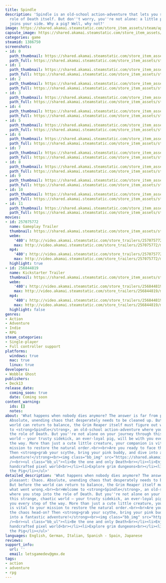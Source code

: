 ```yaml
---
title: Spindle
description: 'Spindle is an old-school action-adventure that lets you slip into the
  role of Death itself. But don''t worry, you''re not alone: a little pink pig bravely
  joins your side. Why a pig? Well, why not?'
image: https://shared.akamai.steamstatic.com/store_item_assets/steam/apps/1386750/header.jpg?t=1732284522
capsule_image: https://shared.akamai.steamstatic.com/store_item_assets/steam/apps/1386750/capsule_231x87.jpg?t=1732284522
categories: game
steamid: 1386750
screenshots:
- id: 0
  path_thumbnail: https://shared.akamai.steamstatic.com/store_item_assets/steam/apps/1386750/ss_80873bf203ab5c3fa4443fd867dbc215d2b93eb5.600x338.jpg?t=1732284522
  path_full: https://shared.akamai.steamstatic.com/store_item_assets/steam/apps/1386750/ss_80873bf203ab5c3fa4443fd867dbc215d2b93eb5.1920x1080.jpg?t=1732284522
- id: 1
  path_thumbnail: https://shared.akamai.steamstatic.com/store_item_assets/steam/apps/1386750/ss_d85f3c608db7812314473988925d36b90ba627c6.600x338.jpg?t=1732284522
  path_full: https://shared.akamai.steamstatic.com/store_item_assets/steam/apps/1386750/ss_d85f3c608db7812314473988925d36b90ba627c6.1920x1080.jpg?t=1732284522
- id: 2
  path_thumbnail: https://shared.akamai.steamstatic.com/store_item_assets/steam/apps/1386750/ss_26e0ba7d2fb965dab0cca5f754edee4386f05101.600x338.jpg?t=1732284522
  path_full: https://shared.akamai.steamstatic.com/store_item_assets/steam/apps/1386750/ss_26e0ba7d2fb965dab0cca5f754edee4386f05101.1920x1080.jpg?t=1732284522
- id: 3
  path_thumbnail: https://shared.akamai.steamstatic.com/store_item_assets/steam/apps/1386750/ss_b3589fcafec940f07b1c84daaab59ebdfce0ac00.600x338.jpg?t=1732284522
  path_full: https://shared.akamai.steamstatic.com/store_item_assets/steam/apps/1386750/ss_b3589fcafec940f07b1c84daaab59ebdfce0ac00.1920x1080.jpg?t=1732284522
- id: 4
  path_thumbnail: https://shared.akamai.steamstatic.com/store_item_assets/steam/apps/1386750/ss_2a2d37c487d86a67bb9f4879796a446a98d78a6e.600x338.jpg?t=1732284522
  path_full: https://shared.akamai.steamstatic.com/store_item_assets/steam/apps/1386750/ss_2a2d37c487d86a67bb9f4879796a446a98d78a6e.1920x1080.jpg?t=1732284522
- id: 5
  path_thumbnail: https://shared.akamai.steamstatic.com/store_item_assets/steam/apps/1386750/ss_c59bde125cfc70015586e13b7ba5baf05e96e426.600x338.jpg?t=1732284522
  path_full: https://shared.akamai.steamstatic.com/store_item_assets/steam/apps/1386750/ss_c59bde125cfc70015586e13b7ba5baf05e96e426.1920x1080.jpg?t=1732284522
- id: 6
  path_thumbnail: https://shared.akamai.steamstatic.com/store_item_assets/steam/apps/1386750/ss_9a33cbf44241bc0ada6dd3f777a1233b540827b7.600x338.jpg?t=1732284522
  path_full: https://shared.akamai.steamstatic.com/store_item_assets/steam/apps/1386750/ss_9a33cbf44241bc0ada6dd3f777a1233b540827b7.1920x1080.jpg?t=1732284522
- id: 7
  path_thumbnail: https://shared.akamai.steamstatic.com/store_item_assets/steam/apps/1386750/ss_85f95b292890a45c64ef27adc38d3b74170002fb.600x338.jpg?t=1732284522
  path_full: https://shared.akamai.steamstatic.com/store_item_assets/steam/apps/1386750/ss_85f95b292890a45c64ef27adc38d3b74170002fb.1920x1080.jpg?t=1732284522
- id: 8
  path_thumbnail: https://shared.akamai.steamstatic.com/store_item_assets/steam/apps/1386750/ss_c5eb8316ab82c9037857d9cb454e01515a6d05d2.600x338.jpg?t=1732284522
  path_full: https://shared.akamai.steamstatic.com/store_item_assets/steam/apps/1386750/ss_c5eb8316ab82c9037857d9cb454e01515a6d05d2.1920x1080.jpg?t=1732284522
- id: 9
  path_thumbnail: https://shared.akamai.steamstatic.com/store_item_assets/steam/apps/1386750/ss_4c5790ae6d8e5d328ea906c05dcf7af0d73a6e30.600x338.jpg?t=1732284522
  path_full: https://shared.akamai.steamstatic.com/store_item_assets/steam/apps/1386750/ss_4c5790ae6d8e5d328ea906c05dcf7af0d73a6e30.1920x1080.jpg?t=1732284522
- id: 10
  path_thumbnail: https://shared.akamai.steamstatic.com/store_item_assets/steam/apps/1386750/ss_fc108ee12e92a7c6e191adc6f1affa13ba6848c8.600x338.jpg?t=1732284522
  path_full: https://shared.akamai.steamstatic.com/store_item_assets/steam/apps/1386750/ss_fc108ee12e92a7c6e191adc6f1affa13ba6848c8.1920x1080.jpg?t=1732284522
- id: 11
  path_thumbnail: https://shared.akamai.steamstatic.com/store_item_assets/steam/apps/1386750/ss_458d1cf063e21d5a57c360894456ddfd93b85c7d.600x338.jpg?t=1732284522
  path_full: https://shared.akamai.steamstatic.com/store_item_assets/steam/apps/1386750/ss_458d1cf063e21d5a57c360894456ddfd93b85c7d.1920x1080.jpg?t=1732284522
movies:
- id: 257075772
  name: Gameplay Trailer
  thumbnail: https://shared.akamai.steamstatic.com/store_item_assets/steam/apps/257075772/e8add3efdf20763fbee7c8843d62068eddc012ab/movie_600x337.jpg?t=1732284065
  webm:
    '480': http://video.akamai.steamstatic.com/store_trailers/257075772/movie480_vp9.webm?t=1732284065
    max: http://video.akamai.steamstatic.com/store_trailers/257075772/movie_max_vp9.webm?t=1732284065
  mp4:
    '480': http://video.akamai.steamstatic.com/store_trailers/257075772/movie480.mp4?t=1732284065
    max: http://video.akamai.steamstatic.com/store_trailers/257075772/movie_max.mp4?t=1732284065
  highlight: true
- id: 256844819
  name: Kickstarter Trailer
  thumbnail: https://shared.akamai.steamstatic.com/store_item_assets/steam/apps/256844819/movie.293x165.jpg?t=1627639067
  webm:
    '480': http://video.akamai.steamstatic.com/store_trailers/256844819/movie480_vp9.webm?t=1627639067
    max: http://video.akamai.steamstatic.com/store_trailers/256844819/movie_max_vp9.webm?t=1627639067
  mp4:
    '480': http://video.akamai.steamstatic.com/store_trailers/256844819/movie480.mp4?t=1627639067
    max: http://video.akamai.steamstatic.com/store_trailers/256844819/movie_max.mp4?t=1627639067
  highlight: false
genres:
- Action
- Adventure
- Indie
- RPG
steam_categories:
- Single-player
- Full controller support
platforms:
  windows: true
  mac: true
  linux: true
developers:
- Wobble Ghost
publishers:
- Deck13
release_date:
  coming_soon: true
  date: Coming soon
content_warning:
  ids: []
  notes:
about: 'What happens when nobody dies anymore? The answer is far from pleasant: Chaos.
  Absolute, unending chaos that desperately needs to be cleaned up. But before the
  world can return to balance, the Grim Reaper itself must figure out what went wrong.<br><br>Welcome
  to <strong>Spindle</strong>, an old-school action-adventure where you step into
  the role of Death. But you''re not alone on your journey through this strange, chaotic
  world – your trusty sidekick, an ever-loyal pig, will be with you every step of
  the way. More than just a cute little creature, your companion is vital to your
  mission to restore the natural order.<br><br>Are you ready to face the chaos head-on?
  Then <strong>grab your scythe, bring your pink buddy, and dive into a fantastic
  adventure!</strong><br><img class="bb_img" src="https://shared.akamai.steamstatic.com/store_item_assets/steam/apps/1386750/extras/PNG1.png?t=1732284522"
  /><br><ul class="bb_ul"><li>Be the one and only Death<br></li><li>Enjoy a beautiful
  handcrafted pixel world<br></li><li>Explore grim dungeons<br></li><li>Solve puzzles<br></li><li>Pet
  the Pig</li></ul>'
detailed_description: 'What happens when nobody dies anymore? The answer is far from
  pleasant: Chaos. Absolute, unending chaos that desperately needs to be cleaned up.
  But before the world can return to balance, the Grim Reaper itself must figure out
  what went wrong.<br><br>Welcome to <strong>Spindle</strong>, an old-school action-adventure
  where you step into the role of Death. But you''re not alone on your journey through
  this strange, chaotic world – your trusty sidekick, an ever-loyal pig, will be with
  you every step of the way. More than just a cute little creature, your companion
  is vital to your mission to restore the natural order.<br><br>Are you ready to face
  the chaos head-on? Then <strong>grab your scythe, bring your pink buddy, and dive
  into a fantastic adventure!</strong><br><img class="bb_img" src="https://shared.akamai.steamstatic.com/store_item_assets/steam/apps/1386750/extras/PNG1.png?t=1732284522"
  /><br><ul class="bb_ul"><li>Be the one and only Death<br></li><li>Enjoy a beautiful
  handcrafted pixel world<br></li><li>Explore grim dungeons<br></li><li>Solve puzzles<br></li><li>Pet
  the Pig</li></ul>'
languages: English, German, Italian, Spanish - Spain, Japanese
reviews:
support_info:
  url: ''
  email: letsgamedev@gmx.de
tags:
- action
- adventure
- rpg
---
```



